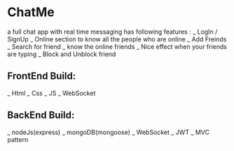 # ChatMe
a full chat app with real time messaging has following features :
_ LogIn / SignUp
_ Online section to know all the people who are online
_ Add Freinds
_ Search for friend
_ know the online friends
_ Nice effect when your friends are typing
_ Block and Unblock friend

## FrontEnd Build:
_ Html
_ Css
_ JS
_ WebSocket

## BackEnd Build:
_ nodeJs(express)
_ mongoDB(mongoose)
_ WebSocket
_ JWT
_ MVC pattern
